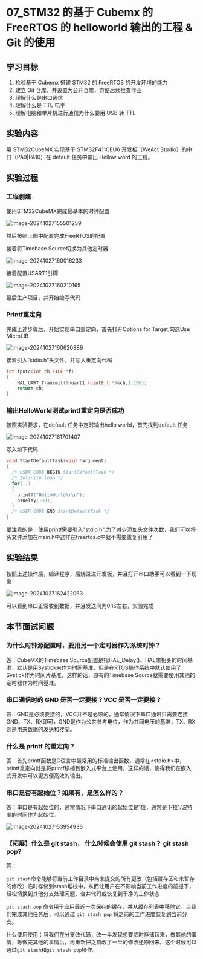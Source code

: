 # 07_STM32 的基于 Cubemx 的 FreeRTOS 的 helloworld 输出的工程 & Git 的使用

## 学习目标

1. 检验基于 Cubemx 搭建 STM32 的 FreeRTOS 的开发环境的能力
2. 建立 Git 仓库，并设置为公开仓库，方便后续检查作业
3. 理解什么是串口通信
4. 理解什么是 TTL 电平
5. 理解电脑和单片机进行通信为什么要用 USB 转 TTL

## 实验内容

用 STM32CubeMX 实现基于 STM32F411CEU6 开发板（WeAct Studio）的串口（PA9|PA10）在 default 任务中输出 Hellow word 的工程。

## 实验过程

### 工程创建

使用STM32CubeMX完成最基本的时钟配置

![image-20241027155501259](./assets/image-20241027155501259.png)

然后按照上图中配置完成FreeRTOS的配置

接着将Timebase Source切换为其他定时器

![image-20241027160016233](./assets/image-20241027160016233.png)

接着配置USART1引脚

![image-20241027160210165](./assets/image-20241027160210165.png)

最后生产项目，并开始编写代码

### Printf重定向

完成上述步骤后，开始实现串口重定向，首先打开Options for Target,勾选Use MicroLIB

![image-20241027160620889](./assets/image-20241027160620889.png)

接着引入“stdio.h”头文件，并写入重定向代码

```c
int fputc(int ch,FILE *f)
{
    HAL_UART_Transmit(&huart1,(uint8_t *)&ch,1,100);
	return ch;
}
```

### 输出HelloWorld测试printf重定向是否成功

按照实验要求，在default 任务中定时输出hello world，首先找到default 任务

![image-20241027161701407](./assets/image-20241027161701407.png)

写入如下代码

```c
void StartDefaultTask(void *argument)
{
  /* USER CODE BEGIN StartDefaultTask */
  /* Infinite loop */
  for(;;)
  {
	printf("HelloWorld\r\n");
	osDelay(100);
  }
  /* USER CODE END StartDefaultTask */
}
```

要注意的是，使用printf需要引入"stdio.h",为了减少添加头文件次数，我们可以将头文件添加在main.h中这样在freertos.c中就不需要重复引用了

## 实验结果

按照上述操作后，编译程序，后烧录进开发板，并且打开串口助手可以看到一下现象

![image-20241027162422063](./assets/image-20241027162422063.png)

可以看到串口正常收到数据，并且发送间为0.1S左右，实验完成

## 本节面试问题

### 为什么时钟源配置时，要用另一个定时器作为系统时钟？

答：CubeMX的Timebase Source配置是指HAL_Delay()、HAL库相关的时间基准，默认是用Systick来作为时间基准，但是在RTOS操作系统中默认使用了Systick作为时间片基准，这样的话，原有的Timebase Source就需要使用其他的定时器作为时间基准。

### 串口通信时的 GND 是否一定要接？VCC 是否一定要接？

答：GND是必须要接的，VCC并不是必须的，通常情况下串口通讯只需要连接GND、TX、RX即可，GND是作为公共参考电位，作为共同电压的基准，TX、RX则是用来数据的发送和接受。

### 什么是 printf 的重定向？

答：首先printf函数是C语言中最常用的标准输出函数，通常在<stdio.h>中，printf重定向就是将printf移植到嵌入式平台上使用，这样的话，使得我们在嵌入式开发中可以更方便高效的输出。

### 串口是否有起始位？如果有，是怎么样的？

答：串口是有起始位的，通常情况下串口通讯的起始位是1位，通常是下拉1/波特率的时间作为起始位。

![image-20241027153954936](./assets/image-20241027153954936.png)

### 【拓展】什么是 git stash， 什么时候会使用 git stash？ git stash pop?

答：

`git stash`命令能够将当前工作目录中尚未提交的所有更改（包括暂存区和未暂存的修改）临时存储到stash堆栈中，从而让用户在不影响当前工作进度的前提下，轻松切换到其他分支处理问题、合并代码或恢复到干净的工作状态

`git stash pop` 命令用于应用最近一次保存的缓存，并从缓存列表中移除它。当我们完成其他任务后，可以通过 `git stash pop` 将之前的工作进度恢复到当前分支。

什么使用使用：当我们在分支改代码，改一半发现想要临时存储起来，做其他的事情，等做完其他的事情后，再重新把之前改了一半的修改还原回来。这个时候可以通过`git stash`和`git stash pop`操作。

